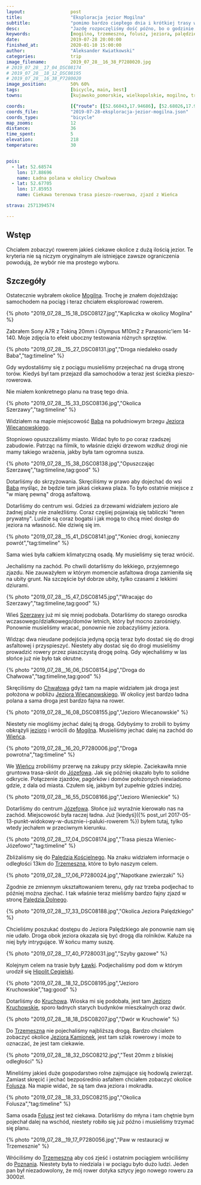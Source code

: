 ```yaml
---
layout:                 post
title:                  "Eksploracja jezior Mogilna"
subtitle:               "pomimo bardzo ciepłego dnia i krótkiej trasy widziałem wiele ciekawych miejsc"
desc:                   "Jazdę rozpoczęliśmy dość późno, bo o godzinie 15-tej. Jednak pomimo tego udało się nam odwiedzić kilka ciekawych wiosen na północ od Mogilna."
keywords:               [mogilno, trzemeszno, folusz, jeziora, palędzie, zbiorniki gazu, kujawy]
date:                   2019-07-28 20:00:00
finished_at:            2020-01-10 15:00:00
author:                 "Aleksander Kwiatkowski"
categories:             trip
image_filename:         2019_07_28__16_38_P7280020.jpg
# 2019_07_28__17_04_DSC08174
# 2019_07_28__18_12_DSC08195
# 2019_07_28__16_38_P7280020
image_position:         50% 60%
tags:                   [bicycle, main, best]
towns:                  [kujawsko_pomorskie, wielkopolskie, mogilno, trzemeszno]

coords:                 [{"route": [[52.66043,17.94686], [52.68026,17.93493], [52.68328,17.91579], [52.68739,17.87176], [52.66657,17.84146], [52.63658,17.79760], [52.60469,17.81674], [52.59494,17.82919], [52.58258,17.82893], [52.57721,17.81485], [52.56579,17.82541]], "type": "bicycle"}]
coords_file:            "2019-07-28-eksploracja-jezior-mogilna.json"
coords_type:            "bicycle"
map_zooms:              12
distance:               36
time_spent:             5
elevation:              218
temperature:            30


pois:
  - lat: 52.68574
    lon: 17.88696
    name: Ładna polana w okolicy Chwałowa
  - lat: 52.67705
    lon: 17.85953
    name: Ciekawa terenowa trasa pieszo-rowerowa, zjazd z Wieńca

strava: 2571394574

---
```


[wiki-jezioro-paledzie]: https://pl.wikipedia.org/wiki/Jezioro_Pal%C4%99dzie
[wiki-kruchowo]: https://pl.wikipedia.org/wiki/Kruchowo
[wiki-jezioro-kruchowskie]: https://pl.wikipedia.org/wiki/Jezioro_Kruchowskie
[wiki-jezioro-kamionek]: https://pl.wikipedia.org/wiki/Kamionek_(jezioro)
[wiki-mogilno]: https://pl.wikipedia.org/wiki/Mogilno
[wiki-baba]: https://pl.wikipedia.org/wiki/Baba_(osada_w_powiecie_mogile%C5%84skim)
[wiki-jezioro-wiecanowskie]: https://pl.wikipedia.org/wiki/Jezioro_Wiecanowskie
[wiki-szerzawy]: https://pl.wikipedia.org/wiki/Szerzawy_(wojew%C3%B3dztwo_kujawsko-pomorskie)
[wiki-chwalowo]: https://pl.wikipedia.org/wiki/Chwa%C5%82owo
[wiki-wieniec]: https://pl.wikipedia.org/wiki/Wieniec_(powiat_mogile%C5%84ski)
[wiki-jozefowo]: https://pl.wikipedia.org/wiki/J%C3%B3zefowo_(powiat_mogile%C5%84ski)
[wiki-paledzie-koscielne]: https://pl.wikipedia.org/wiki/Pal%C4%99dzie_Ko%C5%9Bcielne
[wiki-trzemeszno]: https://pl.wikipedia.org/wiki/Trzemeszno
[wiki-paledzie-dolne]: https://pl.wikipedia.org/wiki/Pal%C4%99dzie_Dolne
[wiki-lawki]: https://pl.wikipedia.org/wiki/%C5%81awki_(wojew%C3%B3dztwo_wielkopolskie)
[wiki-hipolit-cegielski]: https://pl.wikipedia.org/wiki/Hipolit_Cegielski
[wiki-folusz]: https://pl.wikipedia.org/wiki/Folusz_(powiat_gnie%C5%BAnie%C5%84ski)
[wiki-poznan]: https://pl.wikipedia.org/wiki/Pozna%C5%84

## Wstęp

Chciałem zobaczyć rowerem jakieś ciekawe okolice z dużą ilością jezior.
Te kryteria nie są niczym oryginalnym ale istniejące zawsze ograniczenia
powodują, że wybór nie ma prostego wyboru.

## Szczegóły

Ostatecznie wybrałem okolice [Mogilna][wiki-mogilno]. Trochę je znałem
dojeżdżając samochodem na pociąg i teraz chciałem eksplorować rowerem.

{% photo "2019_07_28__15_18_DSC08127.jpg","Kapliczka w okolicy Mogilna" %}

Zabrałem Sony A7R z Tokiną 20mm i Olympus M10m2 z Panasonic'iem 14-140.
Moje zdjęcia to efekt uboczny testowania różnych sprzętów.

{% photo "2019_07_28__15_27_DSC08131.jpg","Droga niedaleko osady Baba","tag:timeline" %}

Gdy wydostaliśmy się z pociągu musieliśmy przejechać na drugą stronę torów.
Kiedyś był tam przejazd dla samochodów a teraz jest ścieżka
pieszo-rowerowa.

Nie miałem konkretnego planu na trasę tego dnia.

{% photo "2019_07_28__15_33_DSC08136.jpg","Okolica Szerzawy","tag:timeline" %}

Widziałem na mapie miejscowość [Baba][wiki-baba] na południowym brzegu
[Jeziora Wiecanowskiego][wiki-jezioro-wiecanowskie].

Stopniowo opuszczaliśmy miasto. Widać było to po coraz rzadszej zabudowie.
Patrząc na filmik, to właśnie dzięki drzewom wzdłuż drogi nie mamy
takiego wrażenia, jakby była tam ogromna susza.

{% photo "2019_07_28__15_38_DSC08138.jpg","Opuszczając Szerzawę","tag:timeline,tag:good" %}

Dotarliśmy do skrzyżowania. Skręciliśmy w prawo aby dojechać do wsi
[Baba][wiki-baba] myśląc, że będzie tam jakaś ciekawa plaża.
To było ostatnie miejsce z "w miarę pewną" drogą asfaltową.

Dotarliśmy do centrum wsi. Gdzieś za drzewami widziałem jezioro
ale żadnej plaży nie znaleźliśmy. Coraz częśiej pojawiają się tabliczki
"teren prywatny". Ludzie są coraz bogatsi i jak mogą to chcą mieć dostęp do
jeziora na własność. Nie dziwię się im.

{% photo "2019_07_28__15_41_DSC08141.jpg","Koniec drogi, konieczny powrót","tag:timeline" %}

Sama wieś była całkiem klimatyczną osadą. My musieliśmy się teraz wrócić.

Jechaliśmy na zachód. Po chwili dotarliśmy do lekkiego, przyjemnego zjazdu.
Nie zauważyłem w którym momencie asfaltowa droga zamieniła się na
ubity grunt. Na szczęście był dobrze ubity, tylko czasami z lekkimi dziurami.

{% photo "2019_07_28__15_47_DSC08145.jpg","Wracając do Szerzawy","tag:timeline,tag:good" %}

Wieś [Szerzawy][wiki-szerzawy] już mi się mniej podobała. Dotarliśmy do
starego osrodka wczasowego/działkowego/domów letnich, który był mocno zarośnięty.
Ponownie musieliśmy wracać, ponownie nie zobaczyliśmy jeziora.

Widząc dwa nieudane podejścia jedyną opcją teraz było dostać się do drogi
asfaltowej i przyspieszyć. Niestety aby dostać się do drogi
musieliśmy prowadzić rowery przez piaszczystą drogę polną.
Gdy wjechaliśmy w las słońce już nie było tak okrutne.

{% photo "2019_07_28__16_06_DSC08154.jpg","Droga do Chałwowa","tag:timeline,tag:good" %}

Skręciliśmy do [Chwałowa][wiki-chwalowo] gdyż tam na mapie widziałem jak
droga jest położona w pobliżu [Jeziora Wiecanowskiego][wiki-jezioro-wiecanowskie].
W okolicy jest bardzo ładna polana a sama droga jest bardzo fajna na rower.

{% photo "2019_07_28__16_08_DSC08155.jpg","Jezioro Wiecanowskie" %}

Niestety nie mogliśmy jechać dalej tą drogą. Gdybyśmy to zrobili to
byśmy obkrążyli
[jezioro][wiki-jezioro-wiecanowskie] i wrócili do [Mogilna][wiki-mogilno].
Musieliśmy jechać dalej na zachód do [Wieńca][wiki-wieniec].

{% photo "2019_07_28__16_20_P7280006.jpg","Droga powrotna","tag:timeline" %}

We [Wieńcu][wiki-wieniec] zrobiliśmy przerwę na zakupy przy sklepie.
Zaciekawiła mnie gruntowa trasa-skrót do [Józefowa][wiki-jozefowo].
Jak się później okazało było to solidne odkrycie.
Połączenie zjazdów, pagórków i domów położonych niewiadomo
gdzie, z dala od miasta. Czułem się, jakbym był zupełnie gdzieś indziej.

{% photo "2019_07_28__16_55_DSC08166.jpg","Jezioro Wienieckie" %}

Dotarliśmy do centrum [Józefowa][wiki-jozefowo]. Słońce już wyraźnie kierowało
nas na zachód. Miejscowość była raczej ładna.
Już [kiedyś]({% post_url 2017-05-13-punkt-widokowy-w-dusznie-i-paluki-rowerem %})
byłem tutaj, tylko wtedy jechałem w przeciwnym kierunku.

{% photo "2019_07_28__17_04_DSC08174.jpg","Trasa piesza Wieniec-Józefowo","tag:timeline" %}

Zbliżaliśmy się do [Palędzia Kościelnego][wiki-paledzie-koscielne].
Na znaku widziałem informacje o odległości 13km do [Trzemeszna][wiki-trzemeszno],
które to było naszym celem.

{% photo "2019_07_28__17_06_P7280024.jpg","Napotkane zwierzaki" %}

Zgodnie ze zmiennym ukształtowaniem terenu, gdy raz trzeba podjechać to
później można zjechać. I tak właśnie teraz mieliśmy bardzo fajny zjazd
w stronę [Palędzia Dolnego][wiki-paledzie-dolne].

{% photo "2019_07_28__17_33_DSC08188.jpg","Okolica Jeziora Palędzkiego" %}

Chcieliśmy poszukać dostępu do Jeziora Palędzkiego ale ponownie nam się nie
udało. Droga obok jeziora okazała się być drogą dla rolników. Kałuże na niej były
intrygujące. W końcu mamy suszę.

{% photo "2019_07_28__17_40_P7280031.jpg","Szyby gazowe" %}

Kolejnym celem na trasie były [Ławki][wiki-lawki]. Podjechaliśmy pod dom
w którym urodził się [Hipolit Cegielski][wiki-hipolit-cegielski].

{% photo "2019_07_28__18_12_DSC08195.jpg","Jezioro Kruchowskie","tag:good" %}

Dotarliśmy do [Kruchowa][wiki-kruchowo]. Wioska mi się podobała, jest
tam [Jezioro Kruchowskie][wiki-jezioro-kruchowskie],
sporo ładnych starych budynków mieszkalnych oraz dwór.

{% photo "2019_07_28__18_18_DSC08207.jpg","Dwór w Kruchowie" %}

Do [Trzemeszna][wiki-trzemeszno] nie pojechaliśmy najbliższą drogą.
Bardzo chcialem zobaczyć okolice [Jeziora Kamionek][wiki-jezioro-kamionek],
jest tam szlak rowerowy i może to oznaczać, że jest tam ciekawie.

{% photo "2019_07_28__18_32_DSC08212.jpg","Test 20mm z bliskiej odległości" %}

Mineliśmy jakieś duże gospodarstwo rolne zajmujące się
hodowlą zwierząt.
Zamiast skręcić i jechać bezpośrednio asfaltem chciałem zobaczyć okolice
[Folusza][wiki-folusz]. Na mapie widać, że są tam dwa jeziora i mokradła.

{% photo "2019_07_28__18_33_DSC08215.jpg","Okolica Folusza","tag:timeline" %}

Sama osada [Folusz][wiki-folusz] jest też ciekawa. Dotarliśmy do młyna i tam
chętnie bym pojechał dalej na wschód, niestety robiło się już późno i
musieliśmy trzymać się planu.

{% photo "2019_07_28__19_17_P7280056.jpg","Paw w restauracji w Trzemesznie" %}

Wróciliśmy do [Trzemeszna][wiki-trzemeszno] aby coś zjeść i ostatnim pociągiem wróciliśmy
do [Poznania][wiki-poznan]. Niestety była to niedziala i w pociągu było dużo ludzi.
Jeden pan był niezadowolony, że mój rower dotyka sztycy jego nowego roweru za 3000zł.
